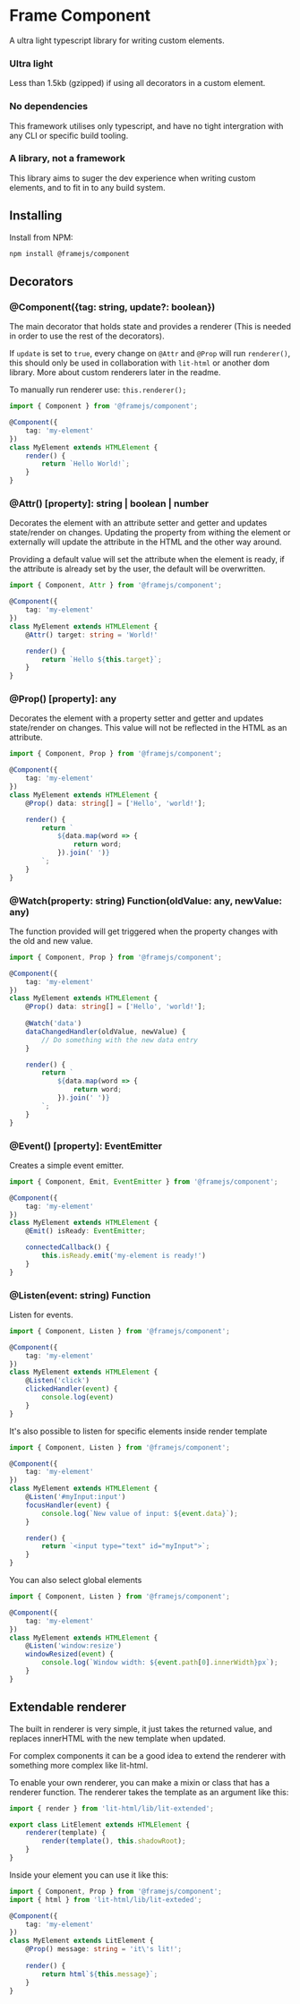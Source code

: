 # Frame Component

A ultra light typescript library for writing custom elements.

### Ultra light
Less than 1.5kb (gzipped) if using all decorators in a custom element.

### No dependencies
This framework utilises only typescript, and have no tight intergration with any CLI or specific build tooling.

### A library, not a framework
This library aims to suger the dev experience when writing custom elements, and to fit in to any build system.

## Installing
Install from NPM:
```sh
npm install @framejs/component
```

## Decorators

### @Component({tag: string, update?: boolean})
The main decorator that holds state and provides a renderer (This is needed in order to use the rest of the decorators).

If `update` is set to `true`, every change on `@Attr` and `@Prop` will run `renderer()`, this should only be used in collaboration with `lit-html` or another dom library. More about custom renderers later in the readme.

To manually run renderer use: `this.renderer();`

```ts
import { Component } from '@framejs/component';

@Component({
    tag: 'my-element'
})
class MyElement extends HTMLElement {
    render() {
        return `Hello World!`;
    }
}
```

### @Attr() [property]: string | boolean | number
Decorates the element with an attribute setter and getter and updates state/render on changes. Updating the property from withing the element or externally will update the attribute in the HTML and the other way around.

Providing a default value will set the attribute when the element is ready, if the attribute is already set by the user, the default will be overwritten.

```ts
import { Component, Attr } from '@framejs/component';

@Component({
    tag: 'my-element'
})
class MyElement extends HTMLElement {
    @Attr() target: string = 'World!'

    render() {
        return `Hello ${this.target}`;
    }
}
```

### @Prop() [property]: any
Decorates the element with a property setter and getter and updates state/render on changes.
This value will not be reflected in the HTML as an attribute.

```ts
import { Component, Prop } from '@framejs/component';

@Component({
    tag: 'my-element'
})
class MyElement extends HTMLElement {
    @Prop() data: string[] = ['Hello', 'world!'];

    render() {
        return `
            ${data.map(word => {
                return word;
            }).join(' ')}
        `;
    }
}
```

### @Watch(property: string) Function(oldValue: any, newValue: any)
The function provided will get triggered when the property changes with the old and new value.

```ts
import { Component, Prop } from '@framejs/component';

@Component({
    tag: 'my-element'
})
class MyElement extends HTMLElement {
    @Prop() data: string[] = ['Hello', 'world!'];
    
    @Watch('data')
    dataChangedHandler(oldValue, newValue) {
        // Do something with the new data entry
    }

    render() {
        return `
            ${data.map(word => {
                return word;
            }).join(' ')}
        `;
    }
}
```

### @Event() [property]: EventEmitter
Creates a simple event emitter.

```ts
import { Component, Emit, EventEmitter } from '@framejs/component';

@Component({
    tag: 'my-element'
})
class MyElement extends HTMLElement {
    @Emit() isReady: EventEmitter;

    connectedCallback() {
        this.isReady.emit('my-element is ready!')
    }
}
```

### @Listen(event: string) Function
Listen for events.

```ts
import { Component, Listen } from '@framejs/component';

@Component({
    tag: 'my-element'
})
class MyElement extends HTMLElement {
    @Listen('click')
    clickedHandler(event) {
        console.log(event)
    }
}
```

It's also possible to listen for specific elements inside render template

```ts
import { Component, Listen } from '@framejs/component';

@Component({
    tag: 'my-element'
})
class MyElement extends HTMLElement {
    @Listen('#myInput:input')
    focusHandler(event) {
        console.log(`New value of input: ${event.data}`);
    }

    render() {
        return `<input type="text" id="myInput">`;
    }
}
```

You can also select global elements

```ts
import { Component, Listen } from '@framejs/component';

@Component({
    tag: 'my-element'
})
class MyElement extends HTMLElement {
    @Listen('window:resize')
    windowResized(event) {
        console.log(`Window width: ${event.path[0].innerWidth}px`);
    }
}
```

## Extendable renderer
The built in renderer is very simple, it just takes the returned value, and replaces innerHTML with the new template when updated.

For complex components it can be a good idea to extend the renderer with something more complex like lit-html.

To enable your own renderer, you can make a mixin or class that has a renderer function. The renderer takes the template as an argument like this:

```ts
import { render } from 'lit-html/lib/lit-extended';

export class LitElement extends HTMLElement {
    renderer(template) {
        render(template(), this.shadowRoot);
    }
}
```

Inside your element you can use it like this: 

```ts
import { Component, Prop } from '@framejs/component';
import { html } from 'lit-html/lib/lit-exteded';

@Component({
    tag: 'my-element'
})
class MyElement extends LitElement {
    @Prop() message: string = 'it\'s lit!';
    
    render() {
        return html`${this.message}`;
    }
}
```
